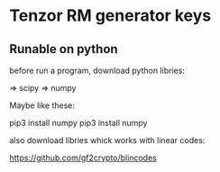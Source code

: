 # Tenzor RM generator keys
## Runable on python

before run a program, download python libries:

=> scipy
=> numpy

Maybe like these:

pip3 install numpy
pip3 install numpy

also download libries whick works with linear codes:

https://github.com/gf2crypto/blincodes
